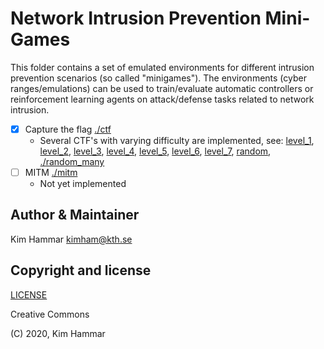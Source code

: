 # Network Intrusion Prevention Mini-Games

This folder contains a set of emulated environments for different intrusion 
prevention scenarios (so called "minigames"). 
The environments (cyber ranges/emulations) can be used to 
train/evaluate automatic controllers or reinforcement learning agents on
attack/defense tasks related to network intrusion. 


- [x] Capture the flag [./ctf](minigames/ctf)
    - Several CTF's with varying difficulty are implemented, see: [level_1](minigames/ctf/001/level_1), [level_2](minigames/ctf/001/level_2), [level_3](minigames/ctf/001/level_3), [level_4](minigames/ctf/001/level_4), [level_5](minigames/ctf/001/level_5), [level_6](minigames/ctf/001/level_6), [level_7](minigames/ctf/001/level_7), [random](minigames/ctf/001/random), [./random_many](minigames/ctf/001/random_many)
- [ ] MITM [./mitm](./mitm)
    - Not yet implemented                                                                         

## Author & Maintainer

Kim Hammar <kimham@kth.se>

## Copyright and license

[LICENSE](../../../LICENSE.md)

Creative Commons

(C) 2020, Kim Hammar